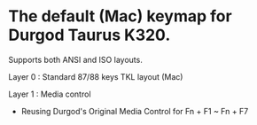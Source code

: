 # The default (Mac) keymap for Durgod Taurus K320.

Supports both ANSI and ISO layouts.

Layer 0 : Standard 87/88 keys TKL layout (Mac)

Layer 1 : Media control
- Reusing Durgod's Original Media Control for Fn + F1 ~ Fn + F7
